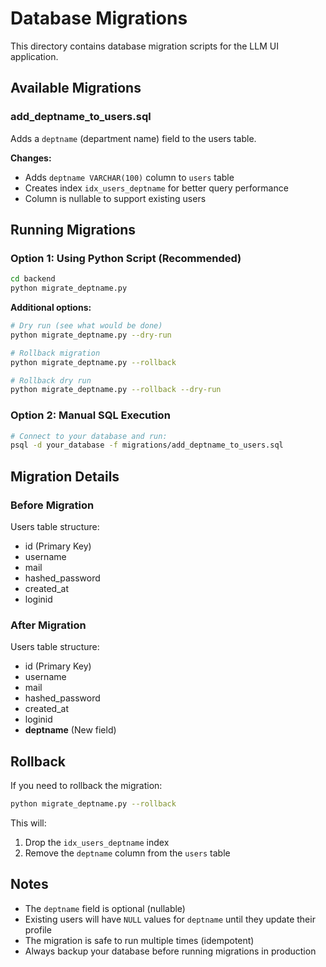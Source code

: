 # Database Migrations

This directory contains database migration scripts for the LLM UI application.

## Available Migrations

### add_deptname_to_users.sql
Adds a `deptname` (department name) field to the users table.

**Changes:**
- Adds `deptname VARCHAR(100)` column to `users` table
- Creates index `idx_users_deptname` for better query performance
- Column is nullable to support existing users

## Running Migrations

### Option 1: Using Python Script (Recommended)
```bash
cd backend
python migrate_deptname.py
```

**Additional options:**
```bash
# Dry run (see what would be done)
python migrate_deptname.py --dry-run

# Rollback migration
python migrate_deptname.py --rollback

# Rollback dry run
python migrate_deptname.py --rollback --dry-run
```

### Option 2: Manual SQL Execution
```bash
# Connect to your database and run:
psql -d your_database -f migrations/add_deptname_to_users.sql
```

## Migration Details

### Before Migration
Users table structure:
- id (Primary Key)
- username
- mail
- hashed_password
- created_at
- loginid

### After Migration
Users table structure:
- id (Primary Key)
- username
- mail
- hashed_password
- created_at
- loginid
- **deptname** (New field)

## Rollback

If you need to rollback the migration:
```bash
python migrate_deptname.py --rollback
```

This will:
1. Drop the `idx_users_deptname` index
2. Remove the `deptname` column from the `users` table

## Notes

- The `deptname` field is optional (nullable)
- Existing users will have `NULL` values for `deptname` until they update their profile
- The migration is safe to run multiple times (idempotent)
- Always backup your database before running migrations in production
